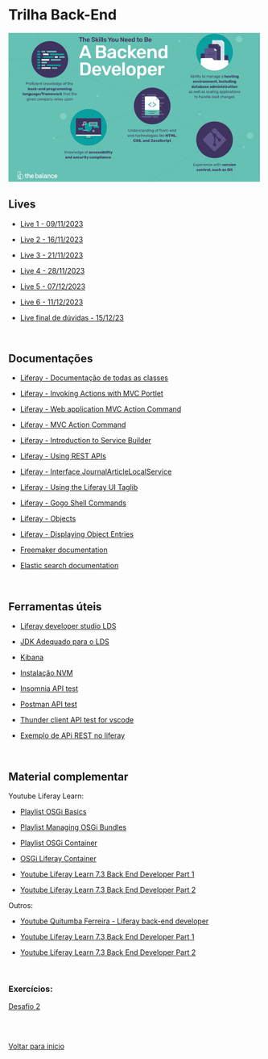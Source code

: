 # Trilha Back-End

<img src="/Conteudo/1 - Trilha Inicial/Arquivos/img/back.jpg" alt="" width="500">

<br>

## Lives
- [Live 1 - 09/11/2023](https://drive.google.com/file/d/1_I8jzLYlaE6X-LDYHgrVCrBxs7dGJFPp/view?usp=drivesdk)

- [Live 2 - 16/11/2023](https://drive.google.com/file/d/1_I8jzLYlaE6X-LDYHgrVCrBxs7dGJFPp/view?usp=drivesdk)

- [Live 3 - 21/11/2023](https://drive.google.com/file/d/1Ybf0vNNpo_XDokQ6ezAwdQtp9jttK8uW/view?usp=sharing)

- [Live 4 - 28/11/2023](https://drive.google.com/file/d/18agOIlXrOCexDDyBvnh4echfCu4id54t/view?usp=drivesdk)

- [Live 5 - 07/12/2023 ](https://drive.google.com/file/d/1PB8v3f_5erWFR_4NPosEKIZBwvCPa0FM/view?usp=sharing)

- [Live 6 - 11/12/2023 ](https://drive.google.com/file/d/1-mKO0GMvlus41A-hpfCCKW34RaG4MvGj/view?usp=drivesdk)

- [Live final de dúvidas - 15/12/23](https://drive.google.com/file/d/1-uqPnUjKzm7ZXeAilGQN8J3h3naRcopt/view?usp=drivesdk)

<br>

## Documentações

- [Liferay - Documentação de todas as classes](https://docs.liferay.com/portal/7.4-latest/javadocs/portal-kernel/allclasses-noframe.html)

- [Liferay - Invoking Actions with MVC Portlet](https://learn.liferay.com/w/dxp/building-applications/developing-a-java-web-application/using-mvc/invoking-actions-with-mvc-portlet)

- [Liferay - Web application MVC Action Command](https://learn.liferay.com/w/dxp/building-applications/developing-a-java-web-application/using-mvc/mvc-action-command)

- [Liferay - MVC Action Command](https://help.liferay.com/hc/en-us/articles/360017880452-MVC-Action-Command)

- [Liferay - Introduction to Service Builder](https://help.liferay.com/hc/pt/articles/360029028211-Introduction-to-Service-Builder)

- [Liferay - Using REST APIs](https://help.liferay.com/hc/en-us/articles/360036343212-Using-REST-APIs)

- [Liferay - Interface JournalArticleLocalService](https://docs.liferay.com/portal/7.4-ga54/javadocs/modules/apps/journal/com.liferay.journal.api/com/liferay/journal/service/JournalArticleLocalService.html)

- [Liferay - Using the Liferay UI Taglib](https://help.liferay.com/hc/pt/articles/360017882872-Using-the-Liferay-UI-Taglib)

- [Liferay - Gogo Shell Commands](https://learn.liferay.com/w/dxp/liferay-internals/fundamentals/using-the-gogo-shell/gogo-shell-commands)

- [Liferay - Objects](https://learn.liferay.com/w/dxp/building-applications/objects)

- [Liferay - Displaying Object Entries](https://learn.liferay.com/w/dxp/building-applications/objects/displaying-object-entries)

- [Freemaker documentation](https://freemarker.apache.org/docs/dgui_template_exp.html)

- [Elastic search documentation](https://www.elastic.co/guide/en/elasticsearch/reference/current/search-with-elasticsearch.html)
  
<br>

## Ferramentas úteis
- [Liferay developer studio LDS](https://help.liferay.com/hc/pt/articles/360018158811-Installing-Liferay-Developer-Studio)

- [JDK Adequado para o LDS](https://www.oracle.com/br/java/technologies/javase/javase8-archive-downloads.html)

- [Kibana](https://www.elastic.co/downloads/past-releases/kibana-7-9-0)

- [Instalação NVM](https://github.com/coreybutler/nvm-windows)

- [Insomnia API test](https://insomnia.rest/download)

- [Postman API test](https://www.postman.com/downloads/)

- [Thunder client API test for vscode](https://www.thunderclient.com/)

- [Exemplo de APi REST no liferay](https://gist.github.com/marcosblandim/c7ef5a903f1bfbed76073870db686655)


<br>

## Material complementar

Youtube Liferay Learn:
- [Playlist OSGi Basics ](https://www.youtube.com/playlist?list=PLm3_L1L-Yueb1gseOrHXTvCDpdoXrjVhf)

- [Playlist Managing OSGi Bundles](https://www.youtube.com/playlist?list=PLm3_L1L-YueaTzFVzNlYlXbyLtkMn0mZn)

- [Playlist OSGi Container](https://www.youtube.com/playlist?list=PLm3_L1L-YueZQLZ5YJTlF4bfrSFXQA0sH)

- [OSGi Liferay Container](https://www.youtube.com/watch?v=bAG_Aty-q7g)

- [Youtube Liferay Learn 7.3 Back End Developer Part 1](https://www.youtube.com/watch?v=B8ewWCDvyhM&list=PLm3_L1L-Yuea6_O9PIx-kh-nxObkabHWP)

- [Youtube Liferay Learn 7.3 Back End Developer Part 2](https://www.youtube.com/watch?v=lQVsAvqf_6s&list=PLm3_L1L-YueY4_aZwWY4lUdc7_rUBx9V5)


Outros:
- [Youtube Quitumba Ferreira - Liferay back-end developer](https://www.youtube.com/watch?v=O8F7YY_LFt0&list=PLqs4l_WmH-7AdgMzNCci5-paEMZ6c30uS)

- [Youtube Liferay Learn 7.3 Back End Developer Part 1](https://www.youtube.com/watch?v=B8ewWCDvyhM&list=PLm3_L1L-Yuea6_O9PIx-kh-nxObkabHWP)
  
- [Youtube Liferay Learn 7.3 Back End Developer Part 2](https://www.youtube.com/watch?v=lQVsAvqf_6s&list=PLm3_L1L-YueY4_aZwWY4lUdc7_rUBx9V5)

<br>

### Exercícios:

[Desafio 2](/Conteudo/3%20-%20Trilha%20Back/Desafio%202/)

<br>

<br>

[Voltar para inicio](/README.md)